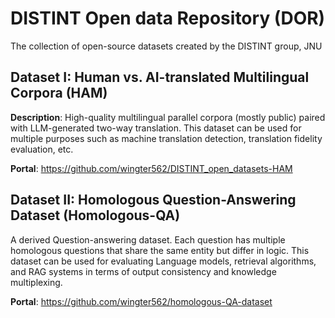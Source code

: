 # DISTINT Open data Repository (DOR)
The collection of open-source datasets created by the DISTINT group, JNU

## Dataset I: Human vs. AI-translated Multilingual Corpora (HAM)
**Description**: High-quality multilingual parallel corpora (mostly public) paired with LLM-generated two-way translation. This dataset can be used for multiple purposes such as machine translation detection, translation fidelity evaluation, etc.

**Portal**: https://github.com/wingter562/DISTINT_open_datasets-HAM

## Dataset II: Homologous Question-Answering Dataset (Homologous-QA)
A derived Question-answering dataset. Each question has multiple homologous questions that share the same entity but differ in logic. This dataset can be used for evaluating Language models, retrieval algorithms, and RAG systems in terms of output consistency and knowledge multiplexing.

**Portal**: https://github.com/wingter562/homologous-QA-dataset
